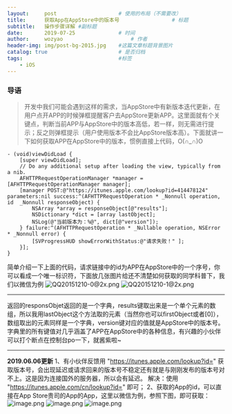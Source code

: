 ```yaml
---
layout:     post   				    # 使用的布局（不需要改）
title:      获取App在AppStore中的版本号 				# 标题 
subtitle:   操作步骤详解 #副标题
date:       2019-07-25 				# 时间
author:     wozyao 						# 作者
header-img: img/post-bg-2015.jpg 	#这篇文章标题背景图片
catalog: true 						# 是否归档
tags:								#标签
    - iOS
---
```


### 导语

>开发中我们可能会遇到这样的需求，当AppStore中有新版本迭代更新，在用户点开APP的时候弹框提醒客户去AppStore更新APP。这里面就有个关键点，判断当前APP与AppStore中的版本高低，若一样，则无需进行提示；反之则弹框提示（用户使用版本不会比AppStore版本高）。下面就讲一下如何获取APP在AppStore中的版本，惯例直接上代码，O(∩_∩)O
```
- (void)viewDidLoad {
    [super viewDidLoad];
    // Do any additional setup after loading the view, typically from a nib.
    AFHTTPRequestOperationManager *manager = [AFHTTPRequestOperationManager manager];
    [manager POST:@"https://itunes.apple.com/lookup?id=414478124" parameters:nil success:^(AFHTTPRequestOperation * _Nonnull operation, id  _Nonnull responseObject) {
        NSArray *array = responseObject[@"results"];
        NSDictionary *dict = [array lastObject];
        NSLog(@"当前版本为：%@", dict[@"version"]);
    } failure:^(AFHTTPRequestOperation * _Nullable operation, NSError * _Nonnull error) {
        [SVProgressHUD showErrorWithStatus:@"请求失败！" ];
    }];
}
```
简单介绍一下上面的代码，请求链接中的id为APP在AppStore中的一个序号，你可以看成一个唯一标识符，下面放几张图片给还不清楚如何获取的同学科普下，我们以微信为例
![QQ20151210-0@2x.png](https://upload-images.jianshu.io/upload_images/355579-4ba31e8846499890.png?imageMogr2/auto-orient/strip%7CimageView2/2/w/1240)
![QQ20151210-1@2x.png](http://upload-images.jianshu.io/upload_images/355579-9ac87ee688ad6640.png?imageMogr2/auto-orient/strip%7CimageView2/2/w/1240)
***
返回的responsObjet返回的是一个字典，results键取出来是一个单个元素的数组，所以我用lastObject这个方法取的元素（当然你也可以firstObject或者[0]），数组取出的元素同样是一个字典，version键对应的值就是AppStore中的版本号。字典里的所有键值对几乎涵盖了APP在AppStore中的各种信息，有兴趣的小伙伴可以打个断点在控制台po一下，就酱紫啦~

---
**2019.06.06更新**
1、有小伙伴反馈用 "https://itunes.apple.com/lookup?id=" 获取版本号，会出现延迟或请求回来的版本号不稳定还有就是与刚刚发布的版本号对不上。这是因为连接国外的服务器，所以会有延迟。 解决：使用 "https://itunes.apple.com/cn/lookup?id=" 即可；
2、获取的App的id，可以直接在App Store贵司的App的App，这里以微信为例，参照下图，即可获取：
![image.png](https://upload-images.jianshu.io/upload_images/355579-2304753f797ad3bb.png?imageMogr2/auto-orient/strip%7CimageView2/2/w/1240)
![image.png](https://upload-images.jianshu.io/upload_images/355579-faf83f5010828c6f.png?imageMogr2/auto-orient/strip%7CimageView2/2/w/1240)
![image.png](https://upload-images.jianshu.io/upload_images/355579-d6ac01675089257f.png?imageMogr2/auto-orient/strip%7CimageView2/2/w/1240)
